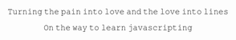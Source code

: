 <p align="center">
  𝚃𝚞𝚛𝚗𝚒𝚗𝚐 𝚝𝚑𝚎 𝚙𝚊𝚒𝚗 𝚒𝚗𝚝𝚘 𝚕𝚘𝚟𝚎 𝚊𝚗𝚍 𝚝𝚑𝚎 𝚕𝚘𝚟𝚎 𝚒𝚗𝚝𝚘 𝚕𝚒𝚗𝚎𝚜
  </p>
  

<p align="center">
𝙾𝚗 𝚝𝚑𝚎 𝚠𝚊𝚢 𝚝𝚘 𝚕𝚎𝚊𝚛𝚗 𝚓𝚊𝚟𝚊𝚜𝚌𝚛𝚒𝚙𝚝𝚒𝚗𝚐
  </p
